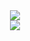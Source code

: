 <div align="center">
<a href="https://discord.com/users/204969203055329281"><img src="https://lanyard-profile-readme.vercel.app/api/204969203055329281?borderRadius=25px&bg=#282a36" /></a>
</div>
<div align="center"><a href="https://metrics.lecoq.io/BurakBugraAkar?languages=1&gists=1&followup=1"><img src="https://metrics.lecoq.io/BurakBugraAkar?languages=1&gists=1&followup=1"/></a></div>
